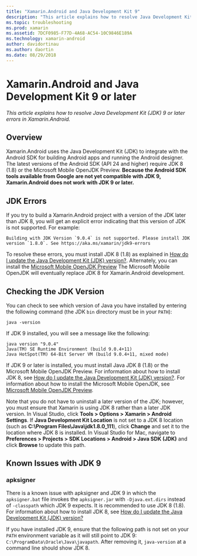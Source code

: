 ```yaml
---
title: "Xamarin.Android and Java Development Kit 9"
description: "This article explains how to resolve Java Development Kit (JDK) 9 or later errors in Xamarin.Android."
ms.topic: troubleshooting
ms.prod: xamarin
ms.assetid: 7DCF0985-F77D-4A68-AC54-10C9846E189A
ms.technology: xamarin-android
author: davidortinau
ms.author: daortin
ms.date: 08/29/2018
---
```


# Xamarin.Android and Java Development Kit 9 or later

_This article explains how to resolve Java Development Kit (JDK) 9 or
later errors in Xamarin.Android._

## Overview

Xamarin.Android uses the Java Development Kit (JDK) to integrate with
the Android SDK for building Android apps and running the Android
designer. The latest versions of the Android SDK (API 24 and higher)
require JDK 8 (1.8) or the Microsoft Mobile OpenJDK Preview. **Because
the Android SDK tools available from Google are not yet compatible with
JDK 9, Xamarin.Android does not work with JDK 9 or later.**

## JDK Errors

If you try to build a Xamarin.Android project with a version of the
JDK later than JDK 8, you will get an explicit error indicating that
this version of JDK is not supported. For example:

```shell
Building with JDK Version `9.0.4` is not supported. Please install JDK version `1.8.0`. See https://aka.ms/xamarin/jdk9-errors
```

To resolve these errors, you must install JDK 8 (1.8) as explained in
[How do I update the Java Development Kit (JDK) version?](~/android/troubleshooting/questions/update-jdk.md).
Alternately, you can install the
[Microsoft Mobile OpenJDK Preview](~/android/get-started/installation/openjdk.md)
The Microsoft Mobile OpenJDK will eventually replace JDK 8 for Xamarin.Android development.

## Checking the JDK Version

You can check to see which version of Java you have installed
by entering the following command (the JDK `bin` directory must
be in your `PATH`):

```shell
java -version
```

If JDK 9 installed, you will see a message like the following:

```shell
java version "9.0.4"
Java(TM) SE Runtime Environment (build 9.0.4+11)
Java HotSpot(TM) 64-Bit Server VM (build 9.0.4+11, mixed mode)
```

If JDK 9 or later is installed, you must install Java JDK 8 (1.8) or
the Microsoft Mobile OpenJDK Preview. For information about how to
install JDK 8, see
[How do I update the Java Development Kit (JDK) version?](~/android/troubleshooting/questions/update-jdk.md).
For information about how to install the Microsoft Mobile OpenJDK, see
[Microsoft Mobile OpenJDK Preview](~/android/get-started/installation/openjdk.md).

Note that you do not have to uninstall a later version of the JDK;
however, you must ensure that Xamarin is using JDK 8 rather than a
later JDK version. In Visual Studio, click
**Tools > Options > Xamarin > Android Settings**.
If **Java Development Kit Location** is not set
to a JDK 8 location (such as **C:\\Program Files\\Java\\jdk1.8.0_111**),
click **Change** and set it to the location where JDK 8 is installed.
In Visual Studio for Mac, navigate
to **Preferences > Projects > SDK Locations > Android > Java SDK
(JDK)** and click **Browse** to update this path.

## Known Issues with JDK 9

### apksigner

There is a known issue with apksigner and JDK 9 in which the
`apksigner.bat` file invokes the `apksigner.jar` with `-Djava.ext.dirs`
instead of `-classpath` which JDK 9 expects. It is recommended to use
JDK 8 (1.8). For information about how to install JDK 8, see
[How do I update the Java Development Kit (JDK) version?](~/android/troubleshooting/questions/update-jdk.md)

If you have installed JDK 9, ensure that the following path is not set on
your `PATH` environment variable as it will still point to JDK 9:
`C:\ProgramData\Oracle\Java\javapath`. After removing it, `java-version` at a
command line should show JDK 8.
